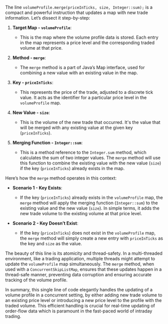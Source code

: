 The line `volumeProfile.merge(priceInTicks, size, Integer::sum);` is a compact and powerful instruction that updates a map with new trade information. Let’s dissect it step-by-step:

1. **Target Map - `volumeProfile`**:
    - This is the map where the volume profile data is stored. Each entry in the map represents a price level and the corresponding traded volume at that price.

2. **Method - `merge`**:
    - The `merge` method is a part of Java’s Map interface, used for combining a new value with an existing value in the map.

3. **Key - `priceInTicks`**:
    - This represents the price of the trade, adjusted to a discrete tick value. It acts as the identifier for a particular price level in the `volumeProfile` map.

4. **New Value - `size`**:
    - This is the volume of the new trade that occurred. It's the value that will be merged with any existing value at the given key (`priceInTicks`).

5. **Merging Function - `Integer::sum`**:
    - This is a method reference to the `Integer.sum` method, which calculates the sum of two integer values. The `merge` method will use this function to combine the existing value with the new value (`size`) if the key (`priceInTicks`) already exists in the map.

Here’s how the `merge` method operates in this context:

- **Scenario 1 - Key Exists**:
    - If the key (`priceInTicks`) already exists in the `volumeProfile` map, the `merge` method will apply the merging function (`Integer::sum`) to the existing value and the new value (`size`). In simple terms, it adds the new trade volume to the existing volume at that price level.

- **Scenario 2 - Key Doesn’t Exist**:
    - If the key (`priceInTicks`) does not exist in the `volumeProfile` map, the `merge` method will simply create a new entry with `priceInTicks` as the key and `size` as the value.

The beauty of this line is its atomicity and thread-safety. In a multi-threaded environment, like a trading application, multiple threads might attempt to update the `volumeProfile` map simultaneously. The `merge` method, when used with a `ConcurrentSkipListMap`, ensures that these updates happen in a thread-safe manner, preventing data corruption and ensuring accurate tracking of the volume profile.

In summary, this single line of code elegantly handles the updating of a volume profile in a concurrent setting, by either adding new trade volume to an existing price level or introducing a new price level to the profile with the traded volume. This efficient handling is crucial for real-time updating of order-flow data which is paramount in the fast-paced world of intraday trading.